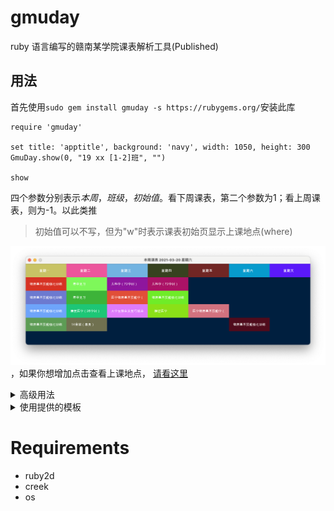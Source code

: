 # gmuday
ruby 语言编写的赣南某学院课表解析工具(Published)

## 用法
首先使用`sudo gem install gmuday -s https://rubygems.org/`安装此库
```
require 'gmuday'

set title: 'apptitle', background: 'navy', width: 1050, height: 300
GmuDay.show(0, "19 xx [1-2]班", "")

show
```
四个参数分别表示*本周*，*班级*，*初始值*。看下周课表，第二个参数为1；看上周课表，则为-1。以此类推
> 初始值可以不写，但为"w"时表示课表初始页显示上课地点(where)  

![周课表](./example/course.png)，如果你想增加点击查看上课地点， [请看这里](example/README.md)

<details>
<summary>高级用法</summary>
<h3></a>GmuDay.parse</h3>
返回包含某些天课表的数组(Array)
```
GmuDay.parse("example.xlsx", "19 xx [1-2]班”, 1, 7)
```
> 解析不用高亮输出，参数为四个

<h3><a>GmuDay.course</a></h3>
命令格式化打印课表，参数如下
<pre>
GmuDay.course("example.xlsx", ["19 xx [1-2]班", "19 xx [3-4]班",],["19 xx [1-2]班",], 1, 7)
</pre>
参数解析：  </br>
<code>arg0</code>：课表路径，可能支持url  </br>
<code>arg1</code>: 班级名称。介绍与下方类似  </br>
<code>arg2</code>: 高亮输出指定班级课程，未指定则为普通色。指定多个班级用<code>Array</code>，单个班级<code>String</code>或<code>Array</code> </br>
<code>arg3 、arg4</code>： 0,0表示当前一天， 1,1表示明天，-1,3表示过去一天到未来三天，1,7表示明天开始的未来7天，以此类推  
<img src="./example/cli.png" alt="案例" style="max-width:100%;">
</details>

<details>
<summary>使用提供的模板</summary>
<pre>
require 'gmuday'
GmuDay.wood()
</pre>
即可轻松显示课表
</details>

# Requirements
+ ruby2d
+ creek
+ os
